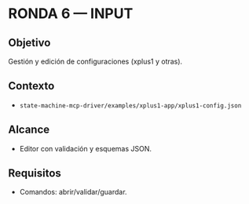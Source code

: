 # RONDA 6 — INPUT

## Objetivo
Gestión y edición de configuraciones (xplus1 y otras).

## Contexto
- `state-machine-mcp-driver/examples/xplus1-app/xplus1-config.json`

## Alcance
- Editor con validación y esquemas JSON.

## Requisitos
- Comandos: abrir/validar/guardar.

